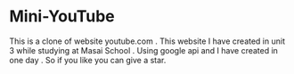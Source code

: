 # Mini-YouTube
This is a clone of website youtube.com . This website I have created in unit 3 while studying at Masai School . Using google api and I have created in one day . So if you like you can give a star.
